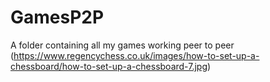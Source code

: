 # GamesP2P
A folder containing all my games working peer to peer
(https://www.regencychess.co.uk/images/how-to-set-up-a-chessboard/how-to-set-up-a-chessboard-7.jpg)
